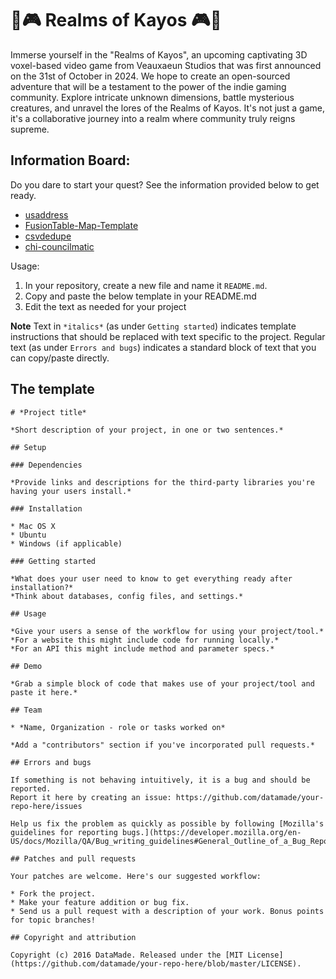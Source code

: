 # 🌌🎮 Realms of Kayos 🎮🌌
Immerse yourself in the "Realms of Kayos", an upcoming captivating 3D voxel-based video game from Veauxaeun Studios that was first announced on the 31st of October in 2024. We hope to create an open-sourced adventure that will be a testament to the power of the indie gaming community. Explore intricate unknown dimensions, battle mysterious creatures, and unravel the lores of the Realms of Kayos. It's not just a game, it's a collaborative journey into a realm where community truly reigns supreme.

## Information Board:

Do you dare to start your quest? See the information provided below to get ready.

* [usaddress](https://github.com/datamade/usaddress)
* [FusionTable-Map-Template](https://github.com/derekeder/FusionTable-Map-Template)
* [csvdedupe](https://github.com/datamade/csvdedupe)
* [chi-councilmatic](https://github.com/datamade/chi-councilmatic)

Usage:

1. In your repository, create a new file and name it `README.md`.
2. Copy and paste the below template in your README.md
3. Edit the text as needed for your project

**Note** Text in `*italics*` (as under `Getting started`) indicates template instructions that should be replaced with text specific to the project. Regular text (as under `Errors and bugs`) indicates a standard block of text that you can copy/paste directly.

## The template

```
# *Project title*

*Short description of your project, in one or two sentences.* 

## Setup 

### Dependencies

*Provide links and descriptions for the third-party libraries you're having your users install.*

### Installation

* Mac OS X
* Ubuntu
* Windows (if applicable)

### Getting started

*What does your user need to know to get everything ready after installation?*
*Think about databases, config files, and settings.*

## Usage

*Give your users a sense of the workflow for using your project/tool.*
*For a website this might include code for running locally.*
*For an API this might include method and parameter specs.*

## Demo

*Grab a simple block of code that makes use of your project/tool and paste it here.*

## Team

* *Name, Organization - role or tasks worked on*

*Add a "contributors" section if you've incorporated pull requests.*

## Errors and bugs

If something is not behaving intuitively, it is a bug and should be reported.
Report it here by creating an issue: https://github.com/datamade/your-repo-here/issues

Help us fix the problem as quickly as possible by following [Mozilla's guidelines for reporting bugs.](https://developer.mozilla.org/en-US/docs/Mozilla/QA/Bug_writing_guidelines#General_Outline_of_a_Bug_Report)

## Patches and pull requests

Your patches are welcome. Here's our suggested workflow:
 
* Fork the project.
* Make your feature addition or bug fix.
* Send us a pull request with a description of your work. Bonus points for topic branches!

## Copyright and attribution

Copyright (c) 2016 DataMade. Released under the [MIT License](https://github.com/datamade/your-repo-here/blob/master/LICENSE).
```
